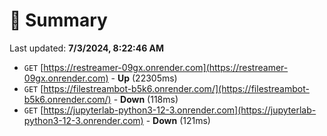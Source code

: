 # 📖 Summary
Last updated: **7/3/2024, 8:22:46 AM**

- `GET` [https://restreamer-09gx.onrender.com](https://restreamer-09gx.onrender.com) - **Up** (22305ms)
- `GET` [https://filestreambot-b5k6.onrender.com/](https://filestreambot-b5k6.onrender.com/) - **Down** (118ms)
- `GET` [https://jupyterlab-python3-12-3.onrender.com](https://jupyterlab-python3-12-3.onrender.com) - **Down** (121ms)
